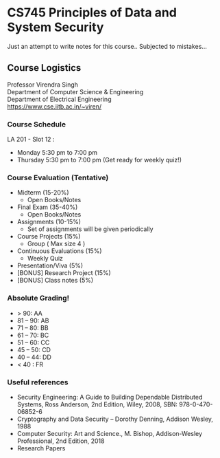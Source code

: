 # CS745 Principles of Data and System Security
Just an attempt to write notes for this course..
Subjected to mistakes...

## Course Logistics
Professor Virendra Singh  
Department of Computer Science & Engineering  
Department of Electrical Engineering  
https://www.cse.iitb.ac.in/~viren/

### Course Schedule
LA 201 - Slot 12 : 
* Monday 5:30 pm to 7:00 pm
* Thursday 5:30 pm to 7:00 pm (Get ready for weekly quiz!)

### Course Evaluation (Tentative)
* Midterm (15-20%)
    - Open Books/Notes
* Final Exam (35-40%)
    - Open Books/Notes
* Assignments (10-15%)
    - Set of assignments will be given periodically
* Course Projects (15%)
    - Group ( Max size 4 )
* Continuous Evaluations (15%)
    - Weekly Quiz
* Presentation/Viva (5%)
* [BONUS] Research Project (15%)
* [BONUS] Class notes (5%)

### Absolute Grading!
- \> 90: AA
- 81 – 90: AB
- 71 – 80: BB
- 61 – 70: BC
- 51 – 60: CC
- 45 – 50: CD
- 40 – 44: DD
- < 40 : FR

### Useful references 
- Security Engineering: A Guide to Building
Dependable Distributed Systems, Ross
Anderson, 2nd Edition, Wiley, 2008, SBN:
978-0-470-06852-6
- Cryptography and Data Security – Dorothy
Denning, Addison Wesley, 1988
- Computer Security: Art and Science., M.
Bishop, Addison-Wesley Professional, 2nd
Edition, 2018
- Research Papers
